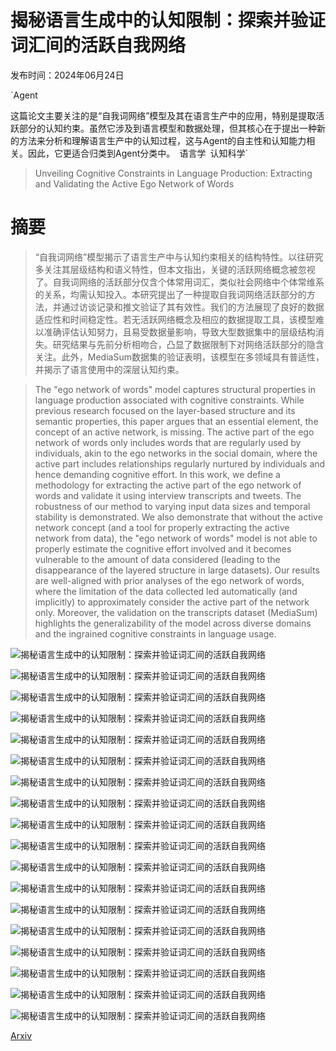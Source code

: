 # 揭秘语言生成中的认知限制：探索并验证词汇间的活跃自我网络

发布时间：2024年06月24日

`Agent

这篇论文主要关注的是“自我词网络”模型及其在语言生产中的应用，特别是提取活跃部分的认知约束。虽然它涉及到语言模型和数据处理，但其核心在于提出一种新的方法来分析和理解语言生产中的认知过程，这与Agent的自主性和认知能力相关。因此，它更适合归类到Agent分类中。` `语言学` `认知科学`

> Unveiling Cognitive Constraints in Language Production: Extracting and Validating the Active Ego Network of Words

# 摘要

> “自我词网络”模型揭示了语言生产中与认知约束相关的结构特性。以往研究多关注其层级结构和语义特性，但本文指出，关键的活跃网络概念被忽视了。自我词网络的活跃部分仅含个体常用词汇，类似社会网络中个体常维系的关系，均需认知投入。本研究提出了一种提取自我词网络活跃部分的方法，并通过访谈记录和推文验证了其有效性。我们的方法展现了良好的数据适应性和时间稳定性。若无活跃网络概念及相应的数据提取工具，该模型难以准确评估认知努力，且易受数据量影响，导致大型数据集中的层级结构消失。研究结果与先前分析相吻合，凸显了数据限制下对网络活跃部分的隐含关注。此外，MediaSum数据集的验证表明，该模型在多领域具有普适性，并揭示了语言使用中的深层认知约束。

> The "ego network of words" model captures structural properties in language production associated with cognitive constraints. While previous research focused on the layer-based structure and its semantic properties, this paper argues that an essential element, the concept of an active network, is missing. The active part of the ego network of words only includes words that are regularly used by individuals, akin to the ego networks in the social domain, where the active part includes relationships regularly nurtured by individuals and hence demanding cognitive effort. In this work, we define a methodology for extracting the active part of the ego network of words and validate it using interview transcripts and tweets. The robustness of our method to varying input data sizes and temporal stability is demonstrated. We also demonstrate that without the active network concept (and a tool for properly extracting the active network from data), the "ego network of words" model is not able to properly estimate the cognitive effort involved and it becomes vulnerable to the amount of data considered (leading to the disappearance of the layered structure in large datasets). Our results are well-aligned with prior analyses of the ego network of words, where the limitation of the data collected led automatically (and implicitly) to approximately consider the active part of the network only. Moreover, the validation on the transcripts dataset (MediaSum) highlights the generalizability of the model across diverse domains and the ingrained cognitive constraints in language usage.

![揭秘语言生成中的认知限制：探索并验证词汇间的活跃自我网络](../../../paper_images/2406.16676/egonet-social.png)

![揭秘语言生成中的认知限制：探索并验证词汇间的活跃自我网络](../../../paper_images/2406.16676/egonet-words.png)

![揭秘语言生成中的认知限制：探索并验证词汇间的活跃自我网络](../../../paper_images/2406.16676/x1.png)

![揭秘语言生成中的认知限制：探索并验证词汇间的活跃自我网络](../../../paper_images/2406.16676/x2.png)

![揭秘语言生成中的认知限制：探索并验证词汇间的活跃自我网络](../../../paper_images/2406.16676/x3.png)

![揭秘语言生成中的认知限制：探索并验证词汇间的活跃自我网络](../../../paper_images/2406.16676/x4.png)

![揭秘语言生成中的认知限制：探索并验证词汇间的活跃自我网络](../../../paper_images/2406.16676/x5.png)

![揭秘语言生成中的认知限制：探索并验证词汇间的活跃自我网络](../../../paper_images/2406.16676/x6.png)

![揭秘语言生成中的认知限制：探索并验证词汇间的活跃自我网络](../../../paper_images/2406.16676/x7.png)

![揭秘语言生成中的认知限制：探索并验证词汇间的活跃自我网络](../../../paper_images/2406.16676/methodology-recurs.png)

![揭秘语言生成中的认知限制：探索并验证词汇间的活跃自我网络](../../../paper_images/2406.16676/x8.png)

![揭秘语言生成中的认知限制：探索并验证词汇间的活跃自我网络](../../../paper_images/2406.16676/x9.png)

![揭秘语言生成中的认知限制：探索并验证词汇间的活跃自我网络](../../../paper_images/2406.16676/x19.png)

![揭秘语言生成中的认知限制：探索并验证词汇间的活跃自我网络](../../../paper_images/2406.16676/x20.png)

![揭秘语言生成中的认知限制：探索并验证词汇间的活跃自我网络](../../../paper_images/2406.16676/x21.png)

![揭秘语言生成中的认知限制：探索并验证词汇间的活跃自我网络](../../../paper_images/2406.16676/x22.png)

![揭秘语言生成中的认知限制：探索并验证词汇间的活跃自我网络](../../../paper_images/2406.16676/temporal-stability.png)

![揭秘语言生成中的认知限制：探索并验证词汇间的活跃自我网络](../../../paper_images/2406.16676/x23.png)

[Arxiv](https://arxiv.org/abs/2406.16676)